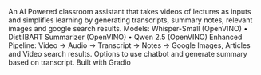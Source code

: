 An AI Powered classroom assistant that takes videos of lectures as inputs and simplifies learning by generating transcripts, summary notes, relevant images and google search results.
Models: Whisper-Small (OpenVINO) • DistilBART Summarizer (OpenVINO) • Qwen 2.5 (OpenVINO)
Enhanced Pipeline: Video → Audio → Transcript → Notes → Google Images, Articles and Video search results. Options to use chatbot and generate summary based on transcript.
Built with Gradio
